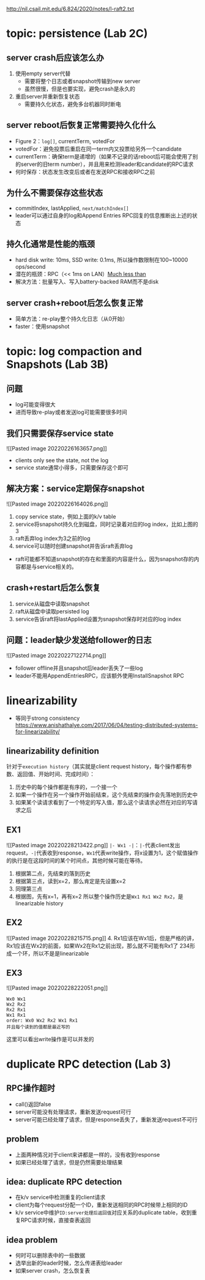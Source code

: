 http://nil.csail.mit.edu/6.824/2020/notes/l-raft2.txt
# topic: persistence (Lab 2C)
## server crash后应该怎么办
1. 使用empty server代替
	- 需要将整个日志或者snapshot传输到new server
	- 虽然很慢，但是也要实现，避免crash是永久的
2. 重启server并重新恢复状态 
	- 需要持久化状态，避免多台机器同时断电
## server reboot后恢复正常需要持久化什么
- Figure 2：`log[]`, currentTerm, votedFor
- votedFor：避免投票后重启在同一term内又投票给另外一个candidate
- currentTerm：确保term是递增的（如果不记录的话reboot后可能会使用了别的server的旧term number），并且用来检测leader和candidate的RPC请求
- 何时保存：状态发生改变后或者在发送RPC和接收RPC之前
## 为什么不需要保存这些状态
- commitIndex, lastApplied, `next/matchIndex[]`
- leader可以通过自身的log和Append Entries RPC回复的信息推断出上述的状态
## 持久化通常是性能的瓶颈
- hard disk write: 10ms, SSD write: 0.1ms, 所以操作数限制在100~10000 ops/second
- 潜在的瓶颈：RPC（<< 1ms on LAN）[Much less than](https://math.stackexchange.com/questions/1516976/much-less-than-what-does-that-mean)
- 解决方法：批量写入、写入battery-backed RAM而不是disk
## server crash+reboot后怎么恢复正常
- 简单方法：re-play整个持久化日志（从0开始）
- faster：使用snapshot
# topic: log compaction and Snapshots (Lab 3B)
## 问题
- log可能变得很大
- 进而导致re-play或者发送log可能需要很多时间
## 我们只需要保存service state
![[Pasted image 20220226163657.png]]
- clients only see the state, not the log
- service state通常小得多，只需要保存这个即可
## 解决方案：service定期保存snapshot
![[Pasted image 20220226164026.png]]
1. copy service state，例如上面的k/v table
2. service将snapshot持久化到磁盘，同时记录着对应的log index，比如上图的3
3. raft丢弃log index为3之前的log
4. service可以随时创建snapshot并告诉raft丢弃log
- raft可能都不知道snapshot的存在和里面的内容是什么，因为snapshot存的内容都是与service相关的。
## crash+restart后怎么恢复
1. service从磁盘中读取snapshot
2. raft从磁盘中读取persisted log
3. service告诉raft将lastApplied设置为snapshot保存时对应的log index
## 问题：leader缺少发送给follower的日志
![[Pasted image 20220227122714.png]]
- follower offline并且snapshot后leader丢失了一些log
- leader不能用AppendEntriesRPC，应该额外使用InstallSnapshot RPC
# linearizability
- 等同于strong consistency
https://www.anishathalye.com/2017/06/04/testing-distributed-systems-for-linearizability/
## linearizability definition
针对于`execution history`（其实就是client request history，每个操作都有参数、返回值、开始时间、完成时间）：
1. 历史中的每个操作都是有序的，一个接一个
2. 如果一个操作在另一个操作开始前结束，这个先结束的操作会先落地到历史中
3. 如果某个读请求看到了一个特定的写入值，那么这个读请求必然在对应的写请求之后
## EX1
![[Pasted image 20220228213422.png]]
`|- Wx1 -|`：`|-`代表client发出request，`-|`代表收到response，`Wx1`代表write操作，将x设置为1，这个赋值操作的执行是在这段时间的某个时间点，其他时候可能在等待。
1. 根据第二点，先结束的落到历史
2. 根据第三点，读到x=2，那么肯定是先设置x=2
3. 同理第三点
4. 根据图，先有x=1，再有x=2
所以整个操作历史是`Wx1 Rx1 Wx2 Rx2`，是linearizable history
## EX2
![[Pasted image 20220228215715.png]]
4. Rx1应该在Wx1后，但是严格的讲，Rx1应该在Wx2的前面，如果Wx2在Rx1之前出现，那么就不可能有Rx1了
234形成一个环，所以不是是linearizable
## EX3
![[Pasted image 20220228222051.png]]
```
Wx0 Wx1
Wx2 Rx2
Rx2 Rx1
Wx1 Rx1
order: Wx0 Wx2 Rx2 Wx1 Rx1
并且每个读到的值都是最近写的
```
这里可以看出write操作是可以并发的 
# duplicate RPC detection (Lab 3)
## RPC操作超时
- call()返回false
- server可能没有处理请求，重新发送request可行
- server可能已经处理了请求，但是response丢失了，重新发送request不可行
## problem
- 上面两种情况对于client来讲都是一样的，没有收到response
- 如果已经处理了请求，但是仍然需要处理结果
## idea: duplicate RPC detection
- 在k/v service中检测重复的client请求
- client为每个request分配一个ID，重新发送相同的RPC时候带上相同的ID
- k/v service中维护`ID:server处理后返回值`对应关系的duplicate table，收到重复RPC请求时候，直接查表返回
## idea problem
- 何时可以删除表中的一些数据
- 选举出新的leader时候，怎么传递表给leader
- 如果server crash，怎么恢复表

